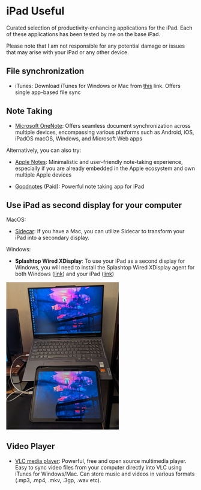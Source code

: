 
# iPad Useful

Curated selection of productivity-enhancing applications for the iPad. Each of these applications has been tested by me on the base iPad.

Please note that I am not responsible for any potential damage or issues that may arise with your iPad or any other device.

## File synchronization

- iTunes: Download iTunes for Windows or Mac from [this](https://support.apple.com/downloads/itunes) link. Offers single app-based file sync

## Note Taking

 - [Microsoft OneNote](https://apps.apple.com/us/app/microsoft-onenote/id410395246): Offers seamless document synchronization across multiple devices, encompassing various platforms such as Android, iOS, iPadOS macOS, Windows, and Microsoft Web apps

 Alternatively, you can also try:

 - [Apple Notes](https://apps.apple.com/ca/app/notes/id1110145109): Minimalistic and user-friendly note-taking experience, especially if you are already embedded in the Apple ecosystem and own multiple Apple devices

 - [Goodnotes](https://apps.apple.com/app/apple-store/id1444383602?pt=525432&ct=goodnotes.com&mt=8) (Paid): Powerful note taking app for iPad

 ## Use iPad as second display for your computer

 MacOS:
 
 - [Sidecar](https://support.apple.com/en-in/HT210380): If you have a Mac, you can utilize Sidecar to transform your iPad into a secondary display. 

 Windows:

 - <b>Splashtop Wired XDisplay</b>: To use your iPad as a second display for Windows, you will need to install the Splashtop Wired XDisplay agent for both Windows ([link](https://www.splashtop.com/wiredxdisplay)) and your iPad ([link](https://apps.apple.com/app/id1029826353))
 
<img src = "windows dual disp.jpg" width=300>

 ## Video Player
 - [VLC media player](https://apps.apple.com/us/app/vlc-media-player/id650377962): Powerful, free and open source multimedia player. Easy to sync video files from your computer directly into VLC using iTunes for Windows/Mac. Can store music and videos in various formats (.mp3, .mp4, .mkv, .3gp, .wav etc).
